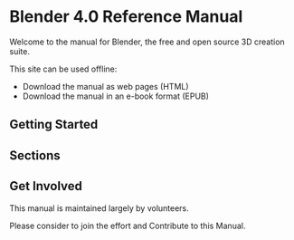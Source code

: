 # Blender 4.0 Reference Manual

Welcome to the manual for Blender, the free and open source 3D creation suite.

This site can be used offline:
- Download the manual as web pages (HTML)
- Download the manual in an e-book format (EPUB)

## Getting Started




## Sections




## Get Involved

This manual is maintained largely by volunteers.

Please consider to join the effort and Contribute to this Manual.
